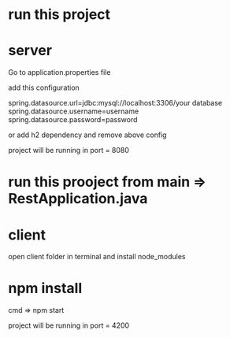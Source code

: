 # run this project

# server

Go to application.properties file

add this configuration

spring.datasource.url=jdbc:mysql://localhost:3306/your database
spring.datasource.username=username
spring.datasource.password=password

or add h2 dependency and remove above config

project will be running in port = 8080

# run this prooject from main => RestApplication.java


# client

open client folder in terminal and install node_modules

# npm install

cmd => npm start

project will be running in port = 4200